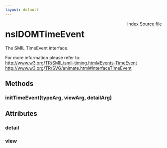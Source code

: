 ```yaml
---
layout: default
---
```

<div class='links' style='float:right'><a href="../index.html">Index</a>
<a href="http://dxr.mozilla.org/mozilla-central/source/dom/interfaces/smil/nsIDOMTimeEvent.idl">Source file</a>
</div>

# nsIDOMTimeEvent #
  
The SMIL TimeEvent interface.  
  
For more information please refer to:  
http://www.w3.org/TR/SMIL/smil-timing.html#Events-TimeEvent  
http://www.w3.org/TR/SVG/animate.html#InterfaceTimeEvent  
  

## Methods ##

### initTimeEvent(typeArg, viewArg, detailArg) ###

## Attributes ##

### detail ###

### view ###
